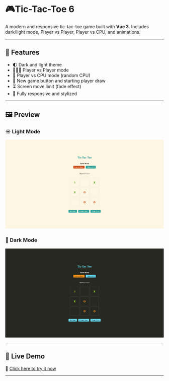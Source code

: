 # 🎮Tic-Tac-Toe 6

A modern and responsive tic-tac-toe game built with **Vue 3**.
Includes dark/light mode, Player vs Player, Player vs CPU, and animations.

---

## 🧠 Features

- 🌓 Dark and light theme
- 🧑‍🤝‍🧑 Player vs Player mode
- 🤖 Player vs CPU mode (random CPU)
- 🔄 New game button and starting player draw
- ⏳ Screen move limit (fade effect)
- 📱 Fully responsive and stylized

---

## 🖼️ Preview

### ☀️ Light Mode
![Light Mode](./light.png)

### 🌙 Dark Mode
![Dark Mode](./dark.png)

---

## 🚀 Live Demo

🔗 [Click here to try it now](https://lwyz1912.github.io/tic-tac-toe-6/)

---
